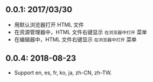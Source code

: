 ## 0.0.1: 2017/03/30
- 用默认浏览器打开 HTML 文件
- 在资源管理器中，HTML 文件右键显示 `在浏览器中打开` 菜单
- 在编辑器中，HTML 文件右键显示 `在浏览器中打开` 菜单

## 0.0.4: 2018-08-23
- Support en, es, fr, ko, ja, zh-CN, zh-TW.